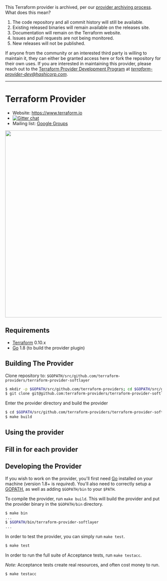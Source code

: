 <!-- archived-provider -->
This Terraform provider is archived, per our [provider archiving process](https://terraform.io/docs/internals/archiving.html). What does this mean?

1. The code repository and all commit history will still be available.
1. Existing released binaries will remain available on the releases site.
1. Documentation will remain on the Terraform website.
1. Issues and pull requests are not being monitored.
1. New releases will not be published.

If anyone from the community or an interested third party is willing to maintain it, they can either be granted access here or fork the repository for their own uses. If you are interested in maintaining this provider, please reach out to the [Terraform Provider Development Program](https://www.terraform.io/guides/terraform-provider-development-program.html) at *terraform-provider-dev@hashicorp.com*.

---

<!-- /archived-provider -->

Terraform Provider
==================

- Website: https://www.terraform.io
- [![Gitter chat](https://badges.gitter.im/hashicorp-terraform/Lobby.png)](https://gitter.im/hashicorp-terraform/Lobby)
- Mailing list: [Google Groups](http://groups.google.com/group/terraform-tool)

<img src="https://cdn.rawgit.com/hashicorp/terraform-website/master/content/source/assets/images/logo-hashicorp.svg" width="600px">

Requirements
------------

-	[Terraform](https://www.terraform.io/downloads.html) 0.10.x
-	[Go](https://golang.org/doc/install) 1.8 (to build the provider plugin)

Building The Provider
---------------------

Clone repository to: `$GOPATH/src/github.com/terraform-providers/terraform-provider-softlayer`

```sh
$ mkdir -p $GOPATH/src/github.com/terraform-providers; cd $GOPATH/src/github.com/terraform-providers
$ git clone git@github.com:terraform-providers/terraform-provider-softlayer
```

Enter the provider directory and build the provider

```sh
$ cd $GOPATH/src/github.com/terraform-providers/terraform-provider-softlayer
$ make build
```

Using the provider
----------------------
## Fill in for each provider

Developing the Provider
---------------------------

If you wish to work on the provider, you'll first need [Go](http://www.golang.org) installed on your machine (version 1.8+ is *required*). You'll also need to correctly setup a [GOPATH](http://golang.org/doc/code.html#GOPATH), as well as adding `$GOPATH/bin` to your `$PATH`.

To compile the provider, run `make build`. This will build the provider and put the provider binary in the `$GOPATH/bin` directory.

```sh
$ make bin
...
$ $GOPATH/bin/terraform-provider-softlayer
...
```

In order to test the provider, you can simply run `make test`.

```sh
$ make test
```

In order to run the full suite of Acceptance tests, run `make testacc`.

*Note:* Acceptance tests create real resources, and often cost money to run.

```sh
$ make testacc
```
